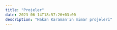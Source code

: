 ```yaml
---
title: "Projeler"
date: 2023-06-14T18:57:26+03:00
description: "Hakan Karaman'ın mimar projeleri"
---
```

